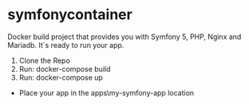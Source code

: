 # symfonycontainer
Docker build project that provides you with Symfony 5, PHP, Nginx and Mariadb. It`s ready to run your app.

1) Clone the Repo
2) Run: docker-compose build
3) Run: docker-compose up

* Place your app in the apps\my-symfony-app location 
